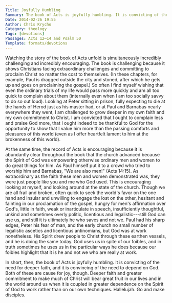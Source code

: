 ```yaml
---
Title: Joyfully Humbling
Summary: The book of Acts is joyfully humbling. It is convicting of the need for deeper faith, and it is convincing of the need to depend on God.
Date: 2014-02-26 19:55
Author: Chris Krycho
Category: theology
Tags: [devotions]
Passages: Acts 12–14 and Psalm 50
Template: formats/devotions
---
```


Watching the story of the book of Acts unfold is simultaneously incredibly challenging and incredibly encouraging. The book is challenging because it shows Christians facing extraordinary challenges and committing to proclaim Christ no matter the cost to themselves. (In these chapters, for example, Paul is dragged outside the city and stoned, after which he gets up and goes on proclaiming the gospel.) So often I find myself wishing that even the ordinary trials of my life would pass more quickly and am all too quick to complain about them (internally even when I am too socially savvy to do so out loud). Looking at Peter sitting in prison, fully expecting to die at the hands of Herod just as his master had, or at Paul and Barnabas nearly everywhere they went, I am challenged to grow deeper in my own faith and my own commitment to Christ. I am convicted that I ought to complain less and praise God more, that I ought indeed to be thankful to God for the opportunity to show that I value him more than the passing comforts and pleasures of this world (even as I offer heartfelt lament to him at the brokenness of this world).

At the same time, the record of Acts is encouraging because it is abundantly clear throughout the book that the church advanced because the Spirit of God was empowering otherwise ordinary men and women to do great things for him. As Paul himself put it to a crowd who tried to worship him and Barnabas, "We are also men!" (Acts 14:15). As extraordinary as the faith these men and women demonstrated was, they were just people like you and me who God used. This is encouraging looking at myself, and looking around at the state of the church. Though we are all frail and broken, often quick to seek the world's favor on the one hand and insular and unwilling to engage the lost on the other, hesitant and fainting in our proclamation of the gospel, hungry for men's affirmation over God's, little in faith, weak or inarticulate in speech, insufficiently thoughtful, unkind and sometimes overly politic, licentious and legalistic---still God can use us, and still it is ultimately he who saves and not we. Paul had his sharp edges, Peter his fear of man, and the early church no small number of legalistic ascetics and licentious antinomians, but God was at work nonetheless. His Spirit drew people to Christ through these earthen vessels, and he is doing the same today. God uses us in spite of our foibles, and in truth sometimes he uses us in the particular ways he does because our foibles highlight that it is he and not we who are really at work.

In short, then, the book of Acts is joyfully humbling. It is convicting of the need for deeper faith, and it is convincing of the need to depend on God. Both of these are cause for joy, though. Deeper faith and greater commitment to make much of Christ will bear great fruit in our lives and in the world around us when it is coupled in greater dependence on the Spirit of God to work rather than on our own techniques. Hallelujah. Go and make disciples.
